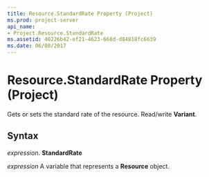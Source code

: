 ```yaml
---
title: Resource.StandardRate Property (Project)
ms.prod: project-server
api_name:
- Project.Resource.StandardRate
ms.assetid: 40226b42-ef21-4623-668d-d84818fc6639
ms.date: 06/08/2017
---
```



# Resource.StandardRate Property (Project)

Gets or sets the standard rate of the resource. Read/write  **Variant**.


## Syntax

 _expression_. **StandardRate**

 _expression_ A variable that represents a **Resource** object.



